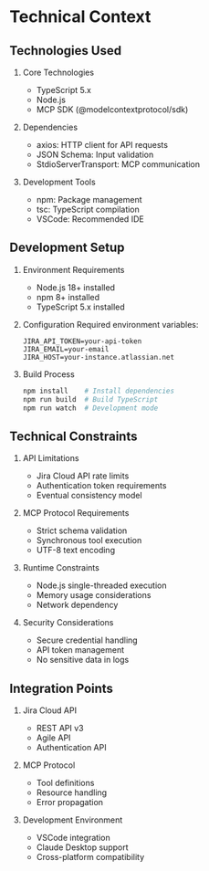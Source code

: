 # Technical Context

## Technologies Used

1. Core Technologies
   - TypeScript 5.x
   - Node.js
   - MCP SDK (@modelcontextprotocol/sdk)

2. Dependencies
   - axios: HTTP client for API requests
   - JSON Schema: Input validation
   - StdioServerTransport: MCP communication

3. Development Tools
   - npm: Package management
   - tsc: TypeScript compilation
   - VSCode: Recommended IDE

## Development Setup

1. Environment Requirements
   - Node.js 18+ installed
   - npm 8+ installed
   - TypeScript 5.x installed

2. Configuration
   Required environment variables:
   ```
   JIRA_API_TOKEN=your-api-token
   JIRA_EMAIL=your-email
   JIRA_HOST=your-instance.atlassian.net
   ```

3. Build Process
   ```bash
   npm install    # Install dependencies
   npm run build  # Build TypeScript
   npm run watch  # Development mode
   ```

## Technical Constraints

1. API Limitations
   - Jira Cloud API rate limits
   - Authentication token requirements
   - Eventual consistency model

2. MCP Protocol Requirements
   - Strict schema validation
   - Synchronous tool execution
   - UTF-8 text encoding

3. Runtime Constraints
   - Node.js single-threaded execution
   - Memory usage considerations
   - Network dependency

4. Security Considerations
   - Secure credential handling
   - API token management
   - No sensitive data in logs

## Integration Points

1. Jira Cloud API
   - REST API v3
   - Agile API
   - Authentication API

2. MCP Protocol
   - Tool definitions
   - Resource handling
   - Error propagation

3. Development Environment
   - VSCode integration
   - Claude Desktop support
   - Cross-platform compatibility
